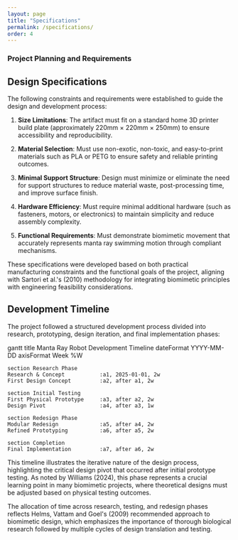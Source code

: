 ```yaml
---
layout: page
title: "Specifications"
permalink: /specifications/
order: 4
---
```


### Project Planning and Requirements

## Design Specifications

The following constraints and requirements were established to guide the design and development process:

1. **Size Limitations**: The artifact must fit on a standard home 3D printer build plate (approximately 220mm × 220mm × 250mm) to ensure accessibility and reproducibility.

2. **Material Selection**: Must use non-exotic, non-toxic, and easy-to-print materials such as PLA or PETG to ensure safety and reliable printing outcomes.

3. **Minimal Support Structure**: Design must minimize or eliminate the need for support structures to reduce material waste, post-processing time, and improve surface finish.

4. **Hardware Efficiency**: Must require minimal additional hardware (such as fasteners, motors, or electronics) to maintain simplicity and reduce assembly complexity.

5. **Functional Requirements**: Must demonstrate biomimetic movement that accurately represents manta ray swimming motion through compliant mechanisms.

These specifications were developed based on both practical manufacturing constraints and the functional goals of the project, aligning with Sartori et al.'s (2010) methodology for integrating biomimetic principles with engineering feasibility considerations.

## Development Timeline

The project followed a structured development process divided into research, prototyping, design iteration, and final implementation phases:

<div class="mermaid">
gantt
    title Manta Ray Robot Development Timeline
    dateFormat  YYYY-MM-DD
    axisFormat  Week %W

    section Research Phase
    Research & Concept           :a1, 2025-01-01, 2w
    First Design Concept         :a2, after a1, 2w

    section Initial Testing
    First Physical Prototype     :a3, after a2, 2w
    Design Pivot                 :a4, after a3, 1w

    section Redesign Phase
    Modular Redesign             :a5, after a4, 2w
    Refined Prototyping          :a6, after a5, 2w

    section Completion
    Final Implementation         :a7, after a6, 2w
</div>

This timeline illustrates the iterative nature of the design process, highlighting the critical design pivot that occurred after initial prototype testing. As noted by Williams (2024), this phase represents a crucial learning point in many biomimetic projects, where theoretical designs must be adjusted based on physical testing outcomes.

The allocation of time across research, testing, and redesign phases reflects Helms, Vattam and Goel's (2009) recommended approach to biomimetic design, which emphasizes the importance of thorough biological research followed by multiple cycles of design translation and testing.